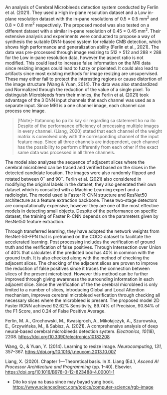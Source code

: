 An analysis of Cerebral Microbleeds detection system conducted by Ferlin et al. (2021). They used a High in-plane resolution dataset and a Low in-plane resolution dataset with the in-pane resolutions of 0.5 × 0.5 mm${}^2$ and 0.8 × 0.8 mm${}^2$ respectively. The proposed model was also tested on a different dataset with a similar in-pane resolution of 0.45 × 0.45 mm${}^2$. Their extensive analysis and experiments were conducted to propose a way of synthesis the suitable DNN-based system for reliable CMB detection, which shows high performance and generalization ability (Ferlin et al., 2021).  The data was pre-processed through image resizing to 512 × 512 and 288 × 288 for the Low in-pane resolution data, however the aspect ratio is not modified. This could lead to increase false information on the MRI data since resizing images could lead to fuzzy or pixelated. It could also lead to artifacts since most existing methods for image resizing are unsupervised. These may either fail to protect the interesting regions or cause distortion of the image structure (Wang & Yuan, 2014). The data was also standardized and Normalized through the reduction of the value of a single pixel. To distinguish Microbleeds from their mimics, the Ferlin et al. (2021) took advantage of the 3 DNN input channels that each channel was used as a separate input. Since MRI is a one channel image, each channel can process one image. 

>[!Note]- Itatanong ko pa ito kay sir regarding sa statement ko na ito
>Despite of the performance efficiency of processing multiple images in every channel. (Liang, 2020) stated that each channel of the weight matrix is convolved only with the corresponding channel of the input feature map. Since all three channels are independent, each channel has the possibility to perform differently from each other if the exact same data was processed in all three channels.

The model also analyzes the sequence of adjacent slices where the cerebral microbleed can be traced and verified based on the slices in the detected candidate location. The images were also randomly flipped and rotated between 0$^{\circ}$ and 90$^{\circ}$. Ferlin et al. (2021) also considered in modifying the original labels in the dataset, they also generated their own dataset which is consulted with a Machine Learning expert and a radiologist. The model used is Faster R-CNN structure and ResNet50 architecture as a feature extraction backbone. These two-stage detectors are computationally expensive, however they are one of the most effective models in detecting small objects. Despite of the performance on specific dataset, the training of Faster R-CNN depends on the parameters given by ResNet50 feature extraction. 

Through transferred learning, they have adopted the network weights from ResNet-50-FPN that is pretrained on the COCO dataset to facilitate the accelerated learning. Post processing includes the verification of ground truth and the verification of false positives. Through Intersection over Union of 40% that calculates if the predicted box has 40% in common with the ground truth. It is also checked along with the method of checking the adjacent slices. The checking of the adjacent slices are proven to improve the reduction of false positives since it traces the connection between slices of the present microbleed. However this method can be further improved through giving awareness the surrounding information in each adjacent slice. Since the verification of the the cerebral microbleed is only limited to a number of slices, introducing Global and Local Attention mechanism, improves cerebral microbleed verification through checking all necessary slices where the microbleed is present.  The proposed model 2D Faster RCNN achieved 92.62% Sensitivity, 89.74% of Precision, 90.84% of the F1 Score, and 0.24 of False Positive Average. 



Ferlin, M. A., Grochowski, M., Kwasigroch, A., Mikołajczyk, A., Szurowska, E., Grzywińska, M., & Sabisz, A. (2021). A comprehensive analysis of deep neural-based cerebral microbleeds detection system. _Electronics_, _10_(18), 2208. https://doi.org/10.3390/electronics10182208

Wang, Q., & Yuan, Y. (2014). Learning to resize image. _Neurocomputing_, _131_, 357–367. https://doi.org/10.1016/j.neucom.2013.10.007

Liang, X. (2020). Chapter 1—Theoretical basis. In X. Liang (Ed.), _Ascend AI Processor Architecture and Programming_ (pp. 1–40). Elsevier. https://doi.org/10.1016/B978-0-12-823488-4.00001-1

- Dito ko siya na basa since may bayad yung book. https://www.sciencedirect.com/topics/computer-science/rgb-image


